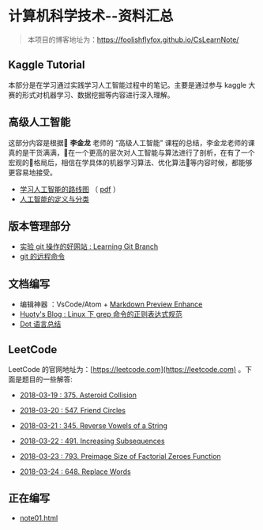 # 计算机科学技术--资料汇总
> 本项目的博客地址为：<https://foolishflyfox.github.io/CsLearnNote/>

## Kaggle Tutorial

本部分是在学习通过实践学习人工智能过程中的笔记。主要是通过参与 kaggle 大赛的形式对机器学习、数据挖掘等内容进行深入理解。

## 高级人工智能

这部分内容是根据 **李金龙** 老师的 “高级人工智能” 课程的总结，李金龙老师的课真的是干货满满，在一个更高的层次对人工智能与算法进行了剖析，在有了一个宏观的格局后，相信在学具体的机器学习算法、优化算法等内容时候，都能够更容易地接受。

- [学习人工智能的路线图](/AdvancedAI/AISummary.html) （ [pdf](/assets/AISummary.pdf) ）
- [人工智能的定义与分类](/AdvancedAI/AIDefine.html)



## 版本管理部分

- [实验 git 操作的好网站 : Learning Git Branch](https://learngitbranching.js.org/?NODEMO)
- [git 的远程命令](/GitTutorial/git远程命令.html)


## 文档编写

- 编辑神器 ：VsCode/Atom + [Markdown Preview Enhance](https://shd101wyy.github.io/markdown-preview-enhanced/#/zh-cn/code-chunk)
- [Huoty's Blog : Linux 下 grep 命令的正则表达式规范](http://kuanghy.github.io/2015/10/26/grep-regex)
- [Dot 语言总结](/Editor/DotLanguage.html)

## LeetCode

LeetCode 的官网地址为：[https://leetcode.com](https://leetcode.com) 。下面是题目的一些解答:

- [2018-03-19 : 375. Asteroid Collision](/LeetCode/375_AsteroidCollision.html)

- [2018-03-20 : 547. Friend Circles](/LeetCode/547_FriendCircles.html)

- [2018-03-21 : 345. Reverse Vowels of a String](/LeetCode/345_ReverseVowels.html)

- [2018-03-22 : 491. Increasing Subsequences](/LeetCode/491_IncreasingSubsequences.html)

- [2018-03-23 : 793. Preimage Size of Factorial Zeroes Function](/LeetCode/793_PreimageSizeofFactorialZeroesFunction.html)

- [2018-03-24 : 648. Replace Words](/LeetCode/648_ReplaceWords.html)

## 正在编写

- [note01.html](/anyfile/note01.html)
